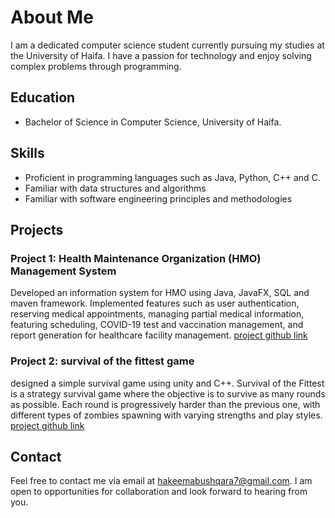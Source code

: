 # About Me

I am a dedicated computer science student currently pursuing my studies at the University of Haifa. I have a passion for technology and enjoy solving complex problems through programming.

## Education

- Bachelor of Science in Computer Science, University of Haifa.

## Skills

- Proficient in programming languages such as Java, Python, C++ and C.
- Familiar with data structures and algorithms
- Familiar with software engineering principles and methodologies

## Projects

### Project 1: Health Maintenance Organization (HMO) Management System

Developed an information system for HMO using Java, JavaFX, SQL and maven framework. Implemented features such as user authentication, reserving medical appointments, managing partial medical information, featuring scheduling, COVID-19 test and vaccination management, and report generation for healthcare facility management.
[project github link](https://github.com/KhaledSger/SoftwareEngineering)

### Project 2: survival of the fittest game

designed a simple survival game using unity and C++. Survival of the Fittest is a strategy survival game where the objective is to survive as many rounds as possible. Each round is progressively harder than the previous one, with different types of zombies spawning with varying strengths and play styles. 
[project github link](https://github.com/hakeemab/survival-of-the-fittest-game)

## Contact

Feel free to contact me via email at [hakeemabushqara7@gmail.com](hakeemabushqara7@gmail.com). I am open to opportunities for collaboration and look forward to hearing from you.
